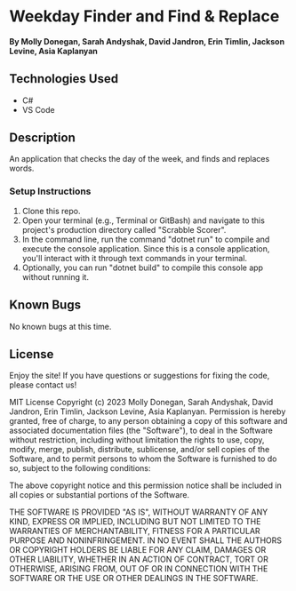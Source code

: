# Weekday Finder and Find & Replace

#### By Molly Donegan, Sarah Andyshak, David Jandron, Erin Timlin, Jackson Levine, Asia Kaplanyan

## Technologies Used

* C#
* VS Code

## Description
An application that checks the day of the week, and finds and replaces words.

### Setup Instructions

1. Clone this repo.
2. Open your terminal (e.g., Terminal or GitBash) and navigate to this project's production directory called "Scrabble Scorer".
3. In the command line, run the command "dotnet run" to compile and execute the console application. Since this is a console application, you'll interact with it through text commands in your terminal.
4. Optionally, you can run "dotnet build" to compile this console app without running it.

## Known Bugs

No known bugs at this time.

## License
Enjoy the site! If you have questions or suggestions for fixing the code, please contact us!

MIT License Copyright (c) 2023 Molly Donegan, Sarah Andyshak, David Jandron, Erin Timlin, Jackson Levine, Asia Kaplanyan. Permission is hereby granted, free of charge, to any person obtaining a copy of this software and associated documentation files (the "Software"), to deal in the Software without restriction, including without limitation the rights to use, copy, modify, merge, publish, distribute, sublicense, and/or sell copies of the Software, and to permit persons to whom the Software is furnished to do so, subject to the following conditions:

The above copyright notice and this permission notice shall be included in all copies or substantial portions of the Software.

THE SOFTWARE IS PROVIDED "AS IS", WITHOUT WARRANTY OF ANY KIND, EXPRESS OR IMPLIED, INCLUDING BUT NOT LIMITED TO THE WARRANTIES OF MERCHANTABILITY, FITNESS FOR A PARTICULAR PURPOSE AND NONINFRINGEMENT. IN NO EVENT SHALL THE AUTHORS OR COPYRIGHT HOLDERS BE LIABLE FOR ANY CLAIM, DAMAGES OR OTHER LIABILITY, WHETHER IN AN ACTION OF CONTRACT, TORT OR OTHERWISE, ARISING FROM, OUT OF OR IN CONNECTION WITH THE SOFTWARE OR THE USE OR OTHER DEALINGS IN THE SOFTWARE.
